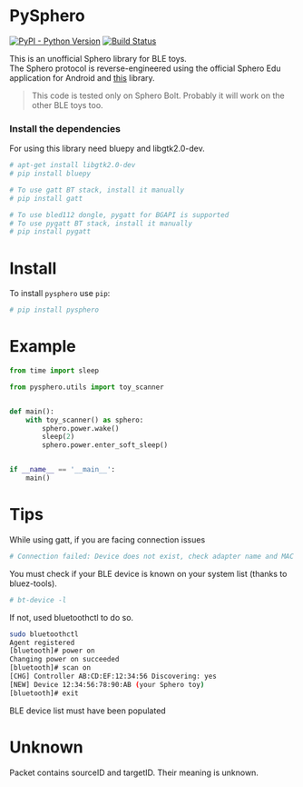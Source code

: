 # PySphero
[![PyPI - Python Version](https://img.shields.io/pypi/pyversions/pysphero.svg)](https://pypi.org/project/pysphero/)
[![Build Status](https://travis-ci.org/EnotYoyo/pysphero.svg?branch=master)](https://travis-ci.org/EnotYoyo/pysphero)

This is an unofficial Sphero library for BLE toys.   
The Sphero protocol is reverse-engineered using the official Sphero Edu application for Android and [this](https://github.com/igbopie/spherov2.js) library. 

> This code is tested only on Sphero Bolt. Probably it will work on the other BLE toys too.

### Install the dependencies
For using this library need bluepy and libgtk2.0-dev.
```bash
# apt-get install libgtk2.0-dev
# pip install bluepy

# To use gatt BT stack, install it manually
# pip install gatt

# To use bled112 dongle, pygatt for BGAPI is supported
# To use pygatt BT stack, install it manually
# pip install pygatt
```

# Install
To install `pysphero` use `pip`:
```bash
# pip install pysphero
```

# Example
```python
from time import sleep

from pysphero.utils import toy_scanner


def main():
    with toy_scanner() as sphero:
        sphero.power.wake()
        sleep(2)
        sphero.power.enter_soft_sleep()


if __name__ == '__main__':
    main()

```

# Tips
While using gatt, if you are facing connection issues
```bash
# Connection failed: Device does not exist, check adapter name and MAC address.
```
You must check if your BLE device is known on your system list (thanks to bluez-tools).
```bash
# bt-device -l
```
If not, used bluetoothctl to do so.
```bash
sudo bluetoothctl
Agent registered
[bluetooth]# power on
Changing power on succeeded
[bluetooth]# scan on
[CHG] Controller AB:CD:EF:12:34:56 Discovering: yes
[NEW] Device 12:34:56:78:90:AB (your Sphero toy)
[bluetooth]# exit
```
BLE device list must have been populated

# Unknown
Packet contains sourceID and targetID. Their meaning is unknown.
